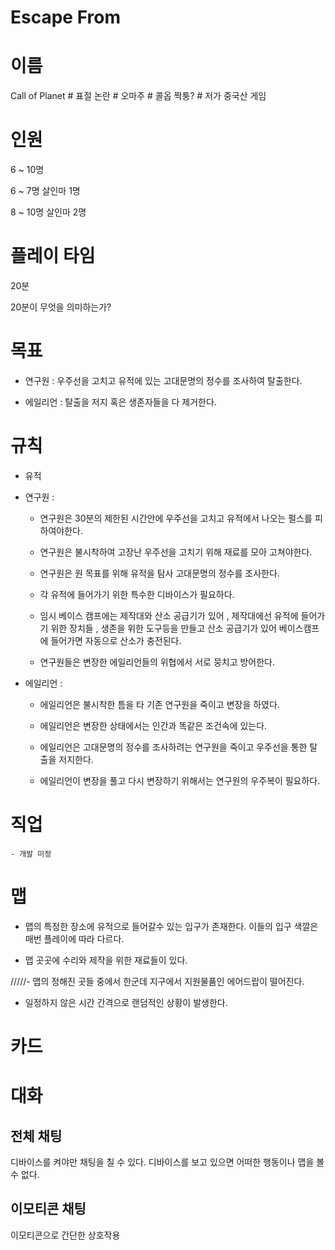 Escape From 
=== 

# 이름

Call of Planet # 표절 논란 # 오마주 # 콜옵 짝퉁? # 저가 중국산 게임

# 인원

6 ~ 10명

6 ~ 7명 살인마 1명

8 ~ 10명 살인마 2명

# 플레이 타임

20분

20분이 무엇을 의미하는가? 

# 목표

- 연구원 : 우주선을 고치고 유적에 있는 고대문명의 정수를 조사하여 탈출한다.

- 에일리언 : 탈출을 저지 혹은 생존자들을 다 제거한다.

# 규칙

- 유적

- 연구원 : 

    - 연구원은 30분의 제한된 시간안에 우주선을 고치고 유적에서 나오는 펄스를 피하여야한다.
  
    - 연구원은 불시착하여 고장난 우주선을 고치기 위해 재료를 모아 고쳐야한다.
    
    - 연구원은 원 목표를 위해 유적을 탐사 고대문명의 정수를 조사한다.

    - 각 유적에 들어가기 위한 특수한 디바이스가 필요하다. 
  
    - 임시 베이스 캠프에는 제작대와 산소 공급기가 있어 , 제작대에선 유적에 들어가기 위한 장치들 , 생존을 위한 도구등을 만들고 산소 공급기가 있어 베이스캠프에 들어가면 자동으로 산소가 충전된다.
   
    - 연구원들은 변장한 에일리언들의 위협에서 서로 뭉치고 방어한다.

- 에일리언 :

    - 에일리언은 불시착한 틈을 타 기존 연구원을 죽이고 변장을 하였다.

    - 에일리언은 변장한 상태에서는 인간과 똑같은 조건속에 있는다. 

    - 에일리언은 고대문명의 정수를 조사하려는 연구원을 죽이고 우주선을 통한 탈출을 저지한다.

    - 에일리언이 변장을 풀고 다시 변장하기 위해서는 연구원의 우주복이 필요하다.

# 직업

    - 개발 미정 

# 맵

- 맵의 특정한 장소에 유적으로 들어갈수 있는 입구가 존재한다. 이들의 입구 색깔은 매번 플레이에 따라 다르다.

- 맵 곳곳에 수리와 제작을 위한 재료들이 있다.

/////- 맵의 정해진 곳들 중에서 한군데 지구에서 지원물품인 에어드랍이 떨어진다.

- 일정하지 않은 시간 간격으로 랜덤적인 상황이 발생한다.

# 카드

# 대화

## 전체 채팅

디바이스를 켜야만 채팅을 칠 수 있다. 디바이스를 보고 있으면 어떠한 행동이나 맵을 볼 수 없다.

## 이모티콘 채팅

이모티콘으로 간단한 상호작용

